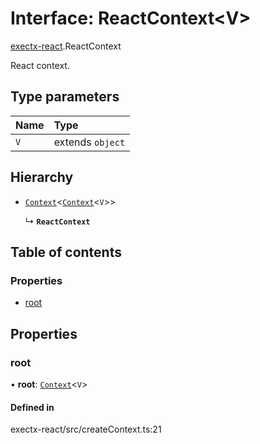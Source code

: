 # Interface: ReactContext<V\>

[exectx-react](../wiki/exectx-react).ReactContext

React context.

## Type parameters

| Name | Type |
| :------ | :------ |
| `V` | extends `object` |

## Hierarchy

- [`Context`](../wiki/exectx.Context)<[`Context`](../wiki/exectx.Context)<`V`\>\>

  ↳ **`ReactContext`**

## Table of contents

### Properties

- [root](../wiki/exectx-react.ReactContext#root)

## Properties

### root

• **root**: [`Context`](../wiki/exectx.Context)<`V`\>

#### Defined in

exectx-react/src/createContext.ts:21
